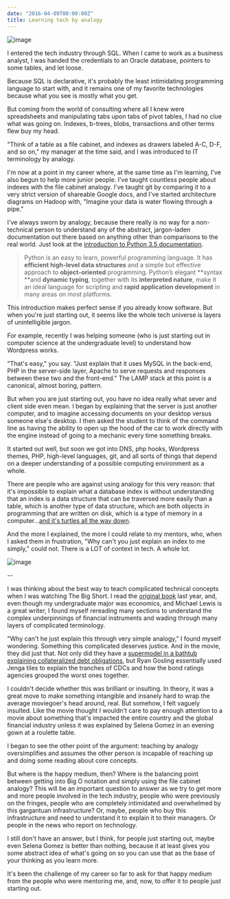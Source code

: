 ```yaml
---
date: "2016-04-09T00:00:00Z"
title: Learning tech by analogy
---
```


![image](https://raw.githubusercontent.com/veekaybee/veekaybee.github.io/master/images/jenga.jpeg)


I entered the tech industry through SQL. When I came to work as a business analyst, I was handed the credentials to an Oracle database, pointers to some tables, and let loose. 

Because SQL is declarative, it's probably the least intimidating programming language to start with, and it remains one of my favorite technologies because what you see is mostly what you get. 

But coming from the world of consulting where all I knew were spreadsheets and manipulating tabs upon tabs of pivot tables, I had no clue what was going on. Indexes, b-trees, blobs, transactions and other terms flew buy my head. 

"Think of a table as a file cabinet, and indexes as drawers labeled A-C, D-F, and so on," my manager at the time said, and I was introduced to IT terminology by analogy. 

I'm now at a point in my career where, at the same time as I'm learning, I've also begun to help more junior people. I've taught countless people about indexes with the file cabinet analogy. I've taught git by comparing it to a very strict version of shareable Google docs, and I've started architecture diagrams on Hadoop with, "Imagine your data is water flowing through a pipe."

I've always sworn by analogy, because there really is no way for a non-technical person to understand any of the abstract, jargon-laden documentation out there based on anything other than comparisons to the real world.  Just look at the [introduction to Python 3.5 documentation](https://docs.python.org/3/tutorial/index.html). 

> Python is an easy to learn, powerful programming language. It has **efficient high-level data structures** and a simple but effective approach to **object-oriented** programming. Python’s elegant **syntax **and **dynamic typing**, together with its **interpreted nature**, make it an ideal language for scripting and **rapid application development** in many areas on most platforms.

This introduction makes perfect sense if you already know software. But when you're just starting out, it seems like the whole tech universe is layers of unintelligible jargon. 

For example, recently I was helping someone (who is just starting out in computer science at the undergraduate level) to understand how Wordpress works. 

"That's easy," you say.  "Just explain that it uses MySQL in the back-end, PHP in the server-side layer, Apache to serve requests and responses between these two and the front-end." The LAMP stack at this point is a canonical, almost boring, pattern. 

But when you are just starting out, you have no idea really what sever and client side even mean.  I began by explaining that the server is just another computer, and to imagine accessing documents on your desktop versus someone else's desktop. I then asked the student to think of the command line as having the ability to open up the hood of the car to work directly with the engine instead of going to a mechanic every time something breaks. 

It started out well, but soon we got into DNS, php hooks, Wordpress themes, PHP, high-level languages, git, and all sorts of things that depend on a deeper understanding of a possible computing environment as a whole. 

There are people who are against using analogy for this very reason: that it's impossible to explain what a database index is without understanding that an index is a data structure that can be traversed more easily than a table, which is another type of data structure, which are both objects in programming that are written on disk, which is a type of memory in a computer...[and it's turtles all the way down](https://plus.google.com/+JeanBaptisteQueru/posts/dfydM2Cnepe). 

And the more I explained, the more I could relate to my mentors, who, when I asked them in frustration, "Why can't you just explain an index to me simply," could not. There is a LOT of context in tech. A whole lot. 

![image](http://abstrusegoose.com/strips/computer_programming_101.png)

--

I was thinking about the best way to teach complicated technical concepts when I was watching The Big Short. I read the [original book](https://en.wikipedia.org/wiki/The_Big_Short) last year, and, even though my undergraduate major was economics, and Michael Lewis is a great writer, I found myself rereading many sections to understand the complex underpinnings of financial instruments and wading through many layers of complicated terminology. 

"Why can't he just explain this through very simple analogy," I found myself wondering. Something this complicated deserves justice.  And in the movie, they did just that. Not only did they have a [supermodel in a bathtub explaining collateralized debt obligations](https://www.youtube.com/watch?v=epb98OcFLZE), but Ryan Gosling essentially used Jenga tiles to explain the tranches of CDCs and how the bond ratings agencies grouped the worst ones together.  

I couldn't decide whether this was brilliant or insulting. In theory, it was a great move to make something intangible and insanely hard to wrap the average moviegoer's head around, real. But somehow, I felt vaguely insulted. Like the movie thought I wouldn't care to pay enough attention to a movie about something that's impacted the entire country and the global financial industry unless it was explained by Selena Gomez in an evening gown at a roulette table. 

I began to see the other point of the argument: teaching by analogy oversimplifies and assumes the other person is incapable of reaching up and doing some reading about core concepts. 

But where is the happy medium, then? Where is the balancing point between getting into  Big O notation and simply using the file cabinet analogy? This will be an important question to answer as we try to get more and more people involved in the tech industry, people who were previously on the fringes, people who are completely intimidated and overwhelmed by this gargantuan infrastructure? Or, maybe, people who buy this infrastructure and need to understand it to explain it to their managers. Or people in the news who report on technology. 

I still don't have an answer, but I think, for people just starting out, maybe even Selena Gomez is better than nothing, because it at least gives you some abstract idea of what's going on so you can use that as the base of your thinking as you learn more. 

It's been the challenge of my career so far to ask for that happy medium from the people who were mentoring me, and, now, to offer it to people just starting out. 
